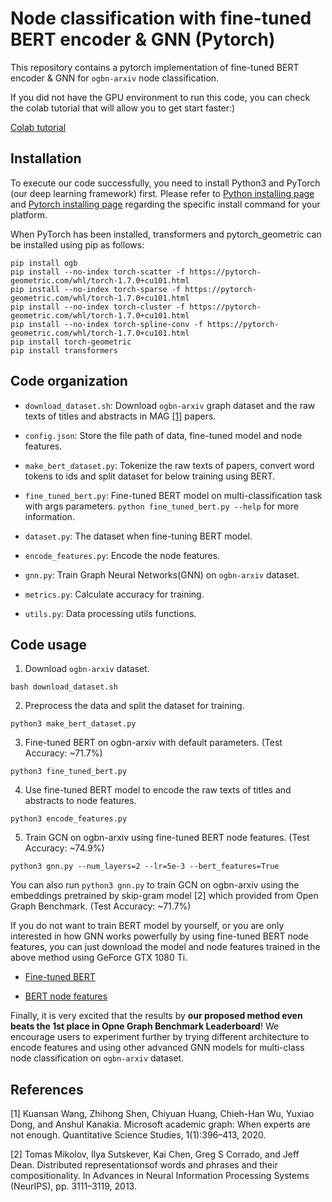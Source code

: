 # Node classification with fine-tuned BERT encoder &amp; GNN (Pytorch)

This repository contains a pytorch implementation of fine-tuned BERT encoder & GNN 
for `ogbn-arxiv` node classification.

If you did not have the GPU environment to run this code, you can check the colab tutorial that will allow you to get start faster:)

[Colab tutorial](https://colab.research.google.com/github/joshchang1112/bert_gnn_arxiv/blob/master/pytorch/fine_tuned_bert_gnn_pytorch.ipynb)

## Installation

To execute our code successfully, you need to install Python3 and PyTorch (our deep learning framework) first. Please refer to [Python installing page](https://www.python.org/downloads/) and [Pytorch installing page](https://pytorch.org/get-started/locally/#start-locally) regarding the specific install command for your platform.

When PyTorch has been installed, transformers and pytorch_geometric can be installed using pip as follows:
```
pip install ogb
pip install --no-index torch-scatter -f https://pytorch-geometric.com/whl/torch-1.7.0+cu101.html
pip install --no-index torch-sparse -f https://pytorch-geometric.com/whl/torch-1.7.0+cu101.html
pip install --no-index torch-cluster -f https://pytorch-geometric.com/whl/torch-1.7.0+cu101.html
pip install --no-index torch-spline-conv -f https://pytorch-geometric.com/whl/torch-1.7.0+cu101.html
pip install torch-geometric
pip install transformers
```

## Code organization

*   `download_dataset.sh`: Download `ogbn-arxiv` graph dataset and the raw texts of titles and abstracts in MAG [[1]](#references) papers. 

*   `config.json`: Store the file path of data, fine-tuned model and node features.

*   `make_bert_dataset.py`: Tokenize the raw texts of papers, convert word tokens to ids and split dataset for below training using BERT.

*   `fine_tuned_bert.py`: Fine-tuned BERT model on multi-classification task with args parameters. `python fine_tuned_bert.py --help` for more information. 

*   `dataset.py`: The dataset when fine-tuning BERT model.

*   `encode_features.py`: Encode the node features.

*   `gnn.py`: Train Graph Neural Networks(GNN) on `ogbn-arxiv` dataset.

*   `metrics.py`: Calculate accuracy for training.

*   `utils.py`: Data processing utils functions.

## Code usage

1.  Download `ogbn-arxiv` dataset.
```
bash download_dataset.sh
```

2.  Preprocess the data and split the dataset for training.
```
python3 make_bert_dataset.py
```

3.  Fine-tuned BERT on ogbn-arxiv with default parameters. (Test Accuracy: ~71.7%)
```
python3 fine_tuned_bert.py 
```

4.  Use fine-tuned BERT model to encode the raw texts of titles and abstracts to node features.
```
python3 encode_features.py
```

5. Train GCN on ogbn-arxiv using fine-tuned BERT node features. (Test Accuracy: ~74.9%)
```
python3 gnn.py --num_layers=2 --lr=5e-3 --bert_features=True
```

You can also run `python3 gnn.py` to train GCN on ogbn-arxiv using the embeddings pretrained by skip-gram model [2] which provided from Open Graph Benchmark. (Test Accuracy: ~71.7%)

If you do not want to train BERT model by yourself, or you are only interested in how GNN works powerfully by using fine-tuned BERT node features, you can just download the model and node features trained in the above method using GeForce GTX 1080 Ti. 

* [Fine-tuned BERT](https://www.dropbox.com/s/tldrd4tc69tgy9n/fine-tuned_bert.pkl?dl=0)

* [BERT node features](https://www.dropbox.com/s/ra52bzas7shb10j/bert_feat.pkl?dl=0)

Finally, it is very excited that the results by **our proposed method even beats the 1st place in Opne Graph Benchmark Leaderboard**! We encourage users to experiment further by trying different architecture to encode features and using other advanced GNN models for multi-class node classification on `ogbn-arxiv` dataset.

## References

[1] Kuansan Wang, Zhihong Shen, Chiyuan Huang, Chieh-Han Wu, Yuxiao Dong, and Anshul Kanakia. Microsoft academic graph: When experts are not enough. Quantitative Science Studies, 1(1):396–413, 2020.

[2] Tomas Mikolov, Ilya Sutskever, Kai Chen, Greg S Corrado, and Jeff Dean. Distributed representationsof words and phrases and their compositionality. In Advances in Neural Information Processing Systems (NeurIPS), pp. 3111–3119, 2013.



